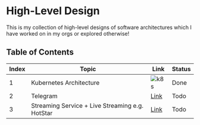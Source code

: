 # High-Level Design

This is my collection of high-level designs of software architectures which I have worked on in my orgs or explored otherwise!

## Table of Contents

| Index | Topic                                  | Link                     | Status       |
|-------|----------------------------------------|--------------------------|--------------|
| 1     | Kubernetes Architecture                | ![k8s](https://github.com/ishan-backend/HLD/raw/main/k8s.png)    | Done         |
| 2     | Telegram        | [Link](#scalability-and-load-balancing)         | Todo |
| 3     | Streaming Service + Live Streaming e.g. HotStar| [Link]()         | Todo |
